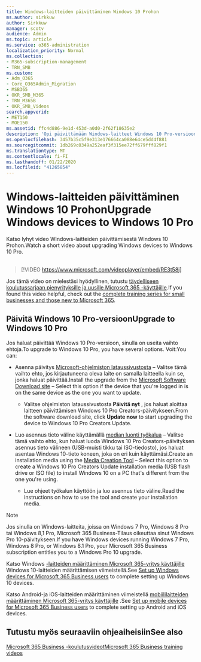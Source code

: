 ```yaml
---
title: Windows-laitteiden päivittäminen Windows 10 Prohon
ms.author: sirkkuw
author: Sirkkuw
manager: scotv
audience: Admin
ms.topic: article
ms.service: o365-administration
localization_priority: Normal
ms.collection:
- M365-subscription-management
- TRN_SMB
ms.custom:
- Adm_O365
- Core_O365Admin_Migration
- MSB365
- OKR_SMB_M365
- TRN_M365B
- OKR_SMB_Videos
search.appverid:
- MET150
- MOE150
ms.assetid: ffc4d886-9e1d-453d-a0d0-2f62f18635e2
description: 'Opi päivittämään Windows-laitteet Windows 10 Pro-versioon. '
ms.openlocfilehash: 3457b35c5f9e313e176664ca088e64ce5dd4f881
ms.sourcegitcommit: 1db269c0349a252eaf3f315ee72ff679fff829f1
ms.translationtype: MT
ms.contentlocale: fi-FI
ms.lasthandoff: 01/22/2020
ms.locfileid: "41265854"
---
```

# <a name="upgrade-windows-devices-to-windows-10-pro"></a><span data-ttu-id="a61ac-103">Windows-laitteiden päivittäminen Windows 10 Prohon</span><span class="sxs-lookup"><span data-stu-id="a61ac-103">Upgrade Windows devices to Windows 10 Pro</span></span>

<span data-ttu-id="a61ac-104">Katso lyhyt video Windows-laitteiden päivittämisestä Windows 10 Prohon.</span><span class="sxs-lookup"><span data-stu-id="a61ac-104">Watch a short video about upgrading Windows devices to Windows 10 Pro.</span></span><br><br>

> [!VIDEO https://www.microsoft.com/videoplayer/embed/RE3t58j] 

<span data-ttu-id="a61ac-105">Jos tämä video on mielestäsi hyödyllinen, tutustu [täydelliseen koulutussarjaan pienyrityksille ja uusille Microsoft 365 -käyttäjille](https://support.office.com/article/6ab4bbcd-79cf-4000-a0bd-d42ce4d12816).</span><span class="sxs-lookup"><span data-stu-id="a61ac-105">If you found this video helpful, check out the [complete training series for small businesses and those new to Microsoft 365](https://support.office.com/article/6ab4bbcd-79cf-4000-a0bd-d42ce4d12816).</span></span>

## <a name="upgrade-to-windows-10-pro"></a><span data-ttu-id="a61ac-106">Päivitä Windows 10 Pro-versioon</span><span class="sxs-lookup"><span data-stu-id="a61ac-106">Upgrade to Windows 10 Pro</span></span>
  
<span data-ttu-id="a61ac-107">Jos haluat päivittää Windows 10 Pro-versioon, sinulla on useita vaihto ehtoja.</span><span class="sxs-lookup"><span data-stu-id="a61ac-107">To upgrade to Windows 10 Pro, you have several options.</span></span> <span data-ttu-id="a61ac-108">Voit:</span><span class="sxs-lookup"><span data-stu-id="a61ac-108">You can:</span></span>
    
- <span data-ttu-id="a61ac-109">Asenna päivitys [Microsoft-ohjelmiston lataussivustosta](https://go.microsoft.com/fwlink/?LinkID=836951 ) &ndash; Valitse tämä vaihto ehto, jos kirjautuneena oleva laite on samalla laitteella kuin se, jonka haluat päivittää.</span><span class="sxs-lookup"><span data-stu-id="a61ac-109">Install the upgrade from the [Microsoft Software Download site](https://go.microsoft.com/fwlink/?LinkID=836951 ) &ndash; Select this option if the device that you're logged in is on the same device as the one you want to update.</span></span> 

    - <span data-ttu-id="a61ac-110">Valitse ohjelmiston lataussivustosta **Päivitä nyt** , jos haluat aloittaa laitteen päivittämisen Windows 10 Pro Creators-päivitykseen.</span><span class="sxs-lookup"><span data-stu-id="a61ac-110">From the software download site, click **Update now** to start upgrading the device to Windows 10 Pro Creators Update.</span></span> 
    
- <span data-ttu-id="a61ac-111">Luo asennus tieto väline käyttämällä [median luonti työkalua](https://go.microsoft.com/fwlink/?LinkID=836960) &ndash; Valitse tämä vaihto ehto, kun haluat luoda Windows 10 Pro Creators-päivityksen asennus tieto välineen (USB-muisti tikku tai ISO-tiedosto), jos haluat asentaa Windows 10-tieto koneen, joka on eri kuin käyttämäsi.</span><span class="sxs-lookup"><span data-stu-id="a61ac-111">Create an installation media using the [Media Creation Tool](https://go.microsoft.com/fwlink/?LinkID=836960) &ndash; Select this option to create a Windows 10 Pro Creators Update installation media (USB flash drive or ISO file) to install Windows 10 on a PC that's different from the one you're using.</span></span>

    - <span data-ttu-id="a61ac-112">Lue ohjeet työkalun käyttöön ja luo asennus tieto väline.</span><span class="sxs-lookup"><span data-stu-id="a61ac-112">Read the instructions on how to use the tool and create your installation media.</span></span> 

> [!NOTE]
> <span data-ttu-id="a61ac-113">Jos sinulla on Windows-laitteita, joissa on Windows 7 Pro, Windows 8 Pro tai Windows 8,1 Pro, Microsoft 365 Business-Tilaus oikeuttaa sinut Windows Pro 10-päivitykseen.</span><span class="sxs-lookup"><span data-stu-id="a61ac-113">If you have Windows devices running Windows 7 Pro, Windows 8 Pro, or Windows 8.1 Pro, your Microsoft 365 Business subscription entitles you to a Windows Pro 10 upgrade.</span></span>
    
<span data-ttu-id="a61ac-114">Katso Windows [-laitteiden määrittäminen Microsoft 365-yritys käyttäjille](set-up-windows-devices.md) Windows 10-laitteiden määrittämisen viimeistellä.</span><span class="sxs-lookup"><span data-stu-id="a61ac-114">See [Set up Windows devices for Microsoft 365 Business users](set-up-windows-devices.md) to complete setting up Windows 10 devices.</span></span> 
  
<span data-ttu-id="a61ac-115">Katso Android-ja iOS-laitteiden määrittäminen viimeistellä [mobiililaitteiden määrittäminen Microsoft 365-yritys käyttäjille](set-up-mobile-devices.md) .</span><span class="sxs-lookup"><span data-stu-id="a61ac-115">See [Set up mobile devices for Microsoft 365 Business users](set-up-mobile-devices.md) to complete setting up Android and iOS devices.</span></span> 
  
## <a name="see-also"></a><span data-ttu-id="a61ac-116">Tutustu myös seuraaviin ohjeaiheisiin</span><span class="sxs-lookup"><span data-stu-id="a61ac-116">See also</span></span>

[<span data-ttu-id="a61ac-117">Microsoft 365 Business -koulutusvideot</span><span class="sxs-lookup"><span data-stu-id="a61ac-117">Microsoft 365 Business training videos</span></span>](https://support.office.com/article/6ab4bbcd-79cf-4000-a0bd-d42ce4d12816)
